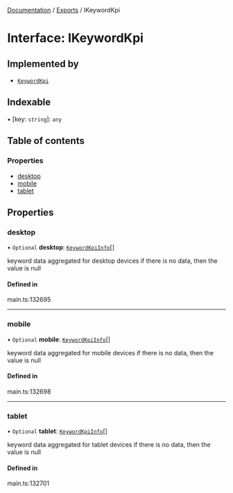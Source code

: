 [Documentation](../README.md) / [Exports](../modules.md) / IKeywordKpi

# Interface: IKeywordKpi

## Implemented by

- [`KeywordKpi`](../classes/KeywordKpi.md)

## Indexable

▪ [key: `string`]: `any`

## Table of contents

### Properties

- [desktop](IKeywordKpi.md#desktop)
- [mobile](IKeywordKpi.md#mobile)
- [tablet](IKeywordKpi.md#tablet)

## Properties

### desktop

• `Optional` **desktop**: [`KeywordKpiInfo`](../classes/KeywordKpiInfo.md)[]

keyword data aggregated for desktop devices
if there is no data, then the value is null

#### Defined in

main.ts:132695

___

### mobile

• `Optional` **mobile**: [`KeywordKpiInfo`](../classes/KeywordKpiInfo.md)[]

keyword data aggregated for mobile devices
if there is no data, then the value is null

#### Defined in

main.ts:132698

___

### tablet

• `Optional` **tablet**: [`KeywordKpiInfo`](../classes/KeywordKpiInfo.md)[]

keyword data aggregated for tablet devices
if there is no data, then the value is null

#### Defined in

main.ts:132701
